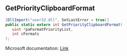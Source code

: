 ## GetPriorityClipboardFormat

```csharp
[DllImport("user32.dll", SetLastError = true)]
public static extern int GetPriorityClipboardFormat(
   uint *paFormatPriorityList,
   int cFormats
);
```

Microsoft documentation: [Link](https://docs.microsoft.com/en-us/windows/win32/api/winuser/nf-winuser-getpriorityclipboardformat)
